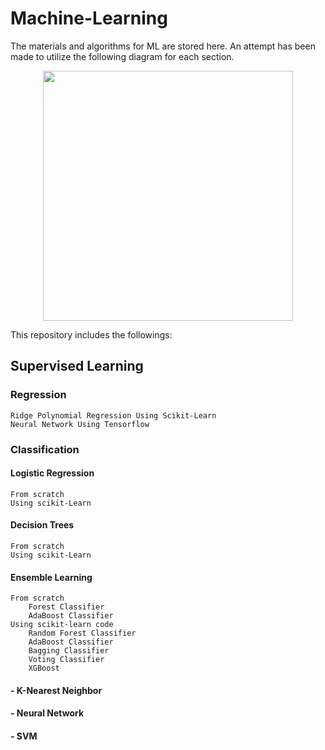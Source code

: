 # Machine-Learning
The materials and algorithms for ML are stored here.
An attempt has been made to utilize the following diagram for each section.
<div align="center">
<img src="https://github.com/user-attachments/assets/38a31ddc-d52a-4223-a9e1-a1ea845fde6a" width="400" height="400" align="center">
</div>

This repository includes the followings:

## Supervised Learning
  ### Regression
    Ridge Polynomial Regression Using Scikit-Learn
    Neural Network Using Tensorflow

### Classification
  #### Logistic Regression
    From scratch
    Using scikit-Learn
  #### Decision Trees
    From scratch
    Using scikit-Learn
  #### Ensemble Learning
    From scratch 
        Forest Classifier
        AdaBoost Classifier
    Using scikit-learn code
        Random Forest Classifier
        AdaBoost Classifier
        Bagging Classifier
        Voting Classifier
        XGBoost
#### - K-Nearest Neighbor
#### - Neural Network
#### - SVM
